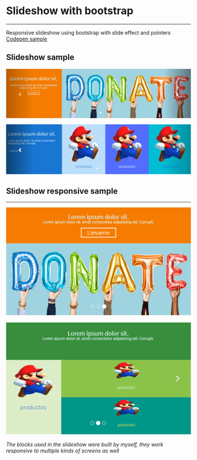 # Slideshow with bootstrap
---

Responsive slideshow using bootstrap with slide effect and pointers [Codepen sample](https://codepen.io/queflojera/details/daPXze)


## Slideshow sample


![Slideshow sample](https://github.com/angelparkour499/slideshow-bootstrap-slide-effect/blob/master/Slideshow_example%232.png)


![Slideshow sample #2](https://github.com/angelparkour499/slideshow-bootstrap-slide-effect/blob/master/Slideshow_example.png)

## Slideshow responsive sample
---

![Slideshow sample #3](https://github.com/angelparkour499/slideshow-bootstrap-slide-effect/blob/master/Slideshow_example%234.png)


![Slideshow sample #4](https://github.com/angelparkour499/slideshow-bootstrap-slide-effect/blob/master/Slideshow_example%233.png)


 *The blocks used in the slideshow were built by myself, they work responsive to multiple kinds of screens as well*